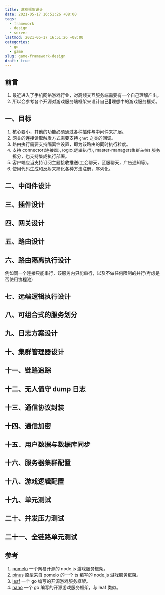 ```yaml
---
title: 游戏框架设计
date: 2021-05-17 16:51:26 +08:00
tags:
  - framework
  - design
  - server
lastmod: 2021-05-17 16:51:26 +08:00
categories:
  - go
  - game
slug: game-framework-design
draft: true
---
```


## 前言

1. 最近进入了手机网络游戏行业，对高频交互服务端需要有一个自己理解产出。
2. 所以会参考各个开源对游戏服务端框架来设计自己理想中的游戏服务框架。

## 一、目标

1. 核心要小，其他的功能必须通过各种插件与中间件来扩展。
1. 网关的连接读取触发方式需要支持 `gnet` 之类的回调。
1. 路由执行需要支持隔离性设置，即为该路由的同时执行粒度。
1. 支持 connector(连接器), logic(逻辑执行), master-manager(集群主控) 服务拆分，也支持集成执行部署。
1. 客户端应当支持订阅主题接收推送(工会聊天，区服聊天，广告通知等)。
1. 使用代码生成和反射来简化各种方法注册，序列化。

## 二、中间件设计

## 三、插件设计

## 四、网关设计

## 五、路由设计

## 六、路由隔离执行设计

例如同一个连接只能串行，该服务内只能串行，以及不做任何限制的并行(考虑是否使用协程池)

## 七、远端逻辑执行设计

## 八、可组合式的服务划分

## 九、日志方案设计

## 十、集群管理器设计

## 十一、链路追踪

## 十二、无人值守 dump 日志

## 十三、通信协议封装

## 十四、通信加密

## 十五、用户数据与数据库同步

## 十六、服务器集群配置

## 十八、游戏逻辑配置

## 十九、单元测试

## 二十、并发压力测试

## 二十一、全链路单元测试

## 参考

1. [pomelo](https://github.com/NetEase/pomelo) 一个网易开源的 node.js 游戏服务框架。
1. [pinus](https://github.com/node-pinus/pinus) 原型来自 pomelo 的一个 ts 编写的 node.js 游戏服务框架。
1. [leaf](https://github.com/name5566/leaf) 一个 go 编写的开源游戏服务框架。
1. [nano](https://github.com/lonng/nano) 一个 go 编写的开源游戏服务框架，与 leaf 类似。
